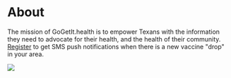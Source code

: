 # About

The mission of GoGetIt.health is to empower Texans with the information they need to advocate for their health, and the health of their community. [Register](https://gogetit.health) to get SMS push notifications when there is a new vaccine "drop" in your area.

![](https://vaccinate-texas-public.s3.amazonaws.com/vaccinate-texas-og-img.png)

